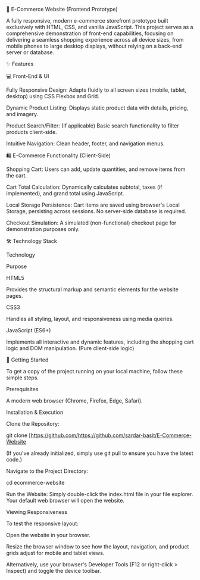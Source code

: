 🛒 E-Commerce Website (Frontend Prototype)

A fully responsive, modern e-commerce storefront prototype built exclusively with HTML, CSS, and vanilla JavaScript. This project serves as a comprehensive demonstration of front-end capabilities, focusing on delivering a seamless shopping experience across all device sizes, from mobile phones to large desktop displays, without relying on a back-end server or database.

✨ Features

💻 Front-End & UI

Fully Responsive Design: Adapts fluidly to all screen sizes (mobile, tablet, desktop) using CSS Flexbox and Grid.

Dynamic Product Listing: Displays static product data with details, pricing, and imagery.

Product Search/Filter: (If applicable) Basic search functionality to filter products client-side.

Intuitive Navigation: Clean header, footer, and navigation menus.

🛍️ E-Commerce Functionality (Client-Side)

Shopping Cart: Users can add, update quantities, and remove items from the cart.

Cart Total Calculation: Dynamically calculates subtotal, taxes (if implemented), and grand total using JavaScript.

Local Storage Persistence: Cart items are saved using browser's Local Storage, persisting across sessions. No server-side database is required.

Checkout Simulation: A simulated (non-functional) checkout page for demonstration purposes only.

🛠️ Technology Stack

Technology

Purpose

HTML5

Provides the structural markup and semantic elements for the website pages.

CSS3

Handles all styling, layout, and responsiveness using media queries.

JavaScript (ES6+)

Implements all interactive and dynamic features, including the shopping cart logic and DOM manipulation. (Pure client-side logic)

🚀 Getting Started

To get a copy of the project running on your local machine, follow these simple steps.

Prerequisites

A modern web browser (Chrome, Firefox, Edge, Safari).

Installation & Execution

Clone the Repository:

git clone [https://github.com/https://github.com/sardar-basit/E-Commerce-Website


(If you've already initialized, simply use git pull to ensure you have the latest code.)

Navigate to the Project Directory:

cd ecommerce-website


Run the Website:
Simply double-click the index.html file in your file explorer. Your default web browser will open the website.

Viewing Responsiveness

To test the responsive layout:

Open the website in your browser.

Resize the browser window to see how the layout, navigation, and product grids adjust for mobile and tablet views.

Alternatively, use your browser's Developer Tools (F12 or right-click > Inspect) and toggle the device toolbar.

